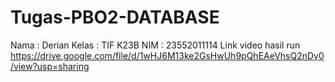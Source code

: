 # Tugas-PBO2-DATABASE
Nama  : Derian
Kelas : TIF K23B
NIM   : 23552011114
Link video hasil run
https://drive.google.com/file/d/1wHJ6M13ke2GsHwUh9pQhEAeVhsQ2nDy0/view?usp=sharing

